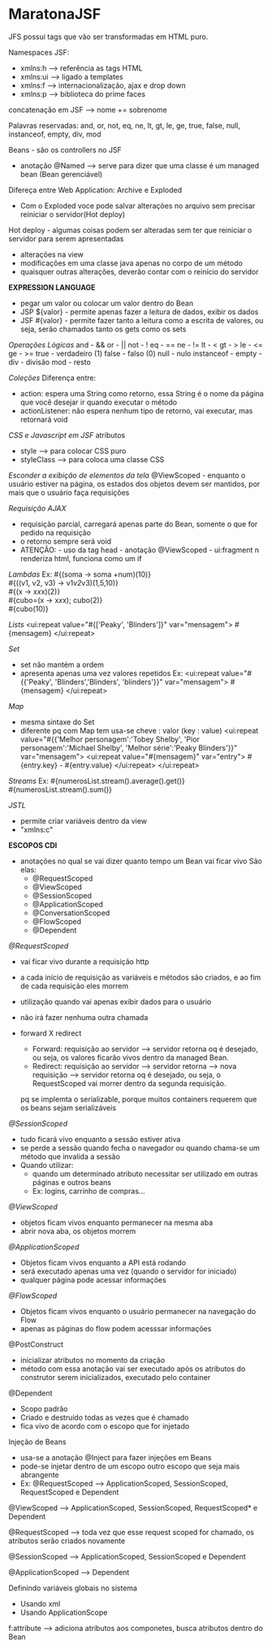 # MaratonaJSF
JFS possui tags que vão ser transformadas em HTML puro.

Namespaces JSF:
- xmlns:h --> referência as tags HTML
- xmlns:ui --> ligado a templates
- xmlns:f --> internacionalização, ajax e drop down
- xmlns:p --> biblioteca do prime faces
 
 
concatenação em JSF --> nome += sobrenome

Palavras reservadas:
and, or, not, eq, ne, lt, gt, le, ge, true, false, null, instanceof, empty, div, mod

Beans - são os controllers no JSF
- anotação @Named --> serve para dizer que uma classe é um managed bean (Bean gerenciável)

Difereça entre Web Application: Archive e Exploded
- Com o Exploded voce pode salvar alterações no arquivo sem precisar reiniciar o servidor(Hot deploy)

Hot deploy - algumas coisas podem ser alteradas sem ter que reiniciar o servidor para serem apresentadas
- alterações na view
- modificações em uma classe java apenas no corpo de um método
- quaisquer outras alterações, deverão contar com o reinício do servidor


**EXPRESSION LANGUAGE**
- pegar um valor ou colocar um valor dentro do Bean 
- JSP ${valor} - permite apenas fazer a leitura de dados, exibir os dados
- JSF #{valor} - permite fazer tanto a leitura como a escrita de valores, ou seja, serão chamados tanto os gets como os sets

*Operações Lógicas*
and - &&
or - ||
not - !
eq - ==
ne - !=
lt - <
gt - >
le - <=
ge - >=
true - verdadeiro (1)
false - falso (0)
null - nulo
instanceof - 
empty - 
div - divisão
mod - resto

*Coleções*
Diferença entre:
- action: espera uma String como retorno, essa String é o nome da página que você desejar ir quando executar o método
- actionListener: não espera nenhum tipo de retorno, vai executar, mas retornará void

*CSS e Javascript em JSF*
atributos
- style --> para colocar CSS puro
- styleClass --> para coloca uma classe CSS

*Esconder a exibição de elementos da tela*
@ViewScoped - enquanto o usuário estiver na página, os estados dos objetos devem ser mantidos, por mais que o usuário faça requisições

*Requisição AJAX*
- requisição parcial, carregará apenas parte do Bean, somente o que for pedido na requisição
- o retorno sempre será void
- ATENÇÃO: - uso da tag head
	     - anotação @ViewScoped
	     - ui:fragment n renderiza html, funciona como um if

 
*Lambdas*
Ex:
	#{(soma -> soma +num)(10)}<br/>
	#{((v1, v2, v3) -> v1*v2*v3)(1,5,10)}<br/>
	#{(x -> x*x*x)(2)}<br/>
	#{cubo=(x -> x*x*x); cubo(2)}<br/>
	#{cubo(10)}


*Lists*
	<ui:repeat value="#{['Peaky', 'Blinders']}" var="mensagem">
            #{mensagem}
     </ui:repeat><br/>


*Set*
- set não mantém a ordem
- apresenta apenas uma vez valores repetidos
Ex:
	<ui:repeat value="#{{'Peaky', 'Blinders','Blinders', 'blinders'}}" var="mensagem">
            #{mensagem}
	</ui:repeat><br/>


*Map*
- mesma sintaxe do Set
- diferente pq com Map tem usa-se cheve : valor (key : value)
<ui:repeat value="#{{'Melhor personagem':'Tobey Shelby', 'Pior personagem':'Michael Shelby', 'Melhor série':'Peaky Blinders'}}" var="mensagem">
            <ui:repeat value="#{mensagem}" var="entry">
                #{entry.key} - #{entry.value}
            </ui:repeat>
        </ui:repeat><br/>


*Streams*
Ex:
	#{numerosList.stream().average().get()}<br/>
	#{numerosList.stream().sum()}



*JSTL*
- permite criar variáveis dentro da view
- "xmlns:c"




**ESCOPOS CDI**
- anotações no qual se vai dizer quanto tempo um Bean vai ficar vivo
São elas:
	- @RequestScoped
	- @ViewScoped
	- @SessionScoped
	- @ApplicationScoped
	- @ConversationScoped
	- @FlowScoped
	- @Dependent

*@RequestScoped*
- vai ficar vivo durante a requisição http
- a cada início de requisição as variáveis e métodos são criados, e ao fim de cada requisição eles morrem
- utilização quando vai apenas exibir dados para o usuário
- não irá fazer nenhuma outra chamada
- forward X redirect
	- Forward: requisição ao servidor --> servidor retorna oq é desejado, ou seja, os valores ficarão vivos dentro da managed Bean.
	- Redirect: requisição ao servidor --> servidor retorna --> nova requisição --> servidor retorna oq é desejado, ou seja, o RequestScoped vai morrer dentro da segunda requisição.
	
	pq se implemta o serializable, porque muitos containers requerem que os beans sejam serializáveis

*@SessionScoped*
- tudo ficará vivo enquanto a sessão estiver ativa
- se perde a sessão quando fecha o navegador ou quando chama-se um método que invalida a sessão
- Quando utilizar:
	- quando um determinado atributo necessitar ser utilizado em outras páginas e outros beans 
	- Ex: logins, carrinho de compras...

*@ViewScoped*
- objetos ficam vivos enquanto permanecer na mesma aba
- abrir nova aba, os objetos morrem


*@ApplicationScoped*
- Objetos ficam vivos enquanto a API está rodando 
- será executado apenas uma vez (quando o servidor for iniciado)
- qualquer página pode acessar informações

*@FlowScoped*
- Objetos ficam vivos enquanto o usuário permanecer na navegação do Flow
- apenas as páginas do flow podem acesssar informações

@PostConstruct
- inicializar atributos no momento da criação
- método com essa anotação vai ser executado após os atributos do construtor serem inicializados, executado pelo container

@Dependent
- Scopo padrão
- Criado e destruído todas as vezes que é chamado
- fica vivo de acordo com o escopo que for injetado


Injeção de Beans
- usa-se a anotação @Inject para fazer injeções em Beans
- pode-se injetar dentro de um escopo outro escopo que seja mais abrangente 
- Ex: @RequestScoped --> ApplicationScoped, SessionScoped, RequestScoped e Dependent

@ViewScoped -->  ApplicationScoped, SessionScoped, RequestScoped* e Dependent

@RequestScoped --> toda vez que esse request scoped for chamado, os atributos serão criados novamente

@SessionScoped --> ApplicationScoped, SessionScoped e Dependent

@ApplicationScoped --> Dependent

Definindo variáveis globais no sistema
- Usando xml
- Usando ApplicationScope

f:attribute --> adiciona atributos aos componetes, busca atributos dentro do Bean
